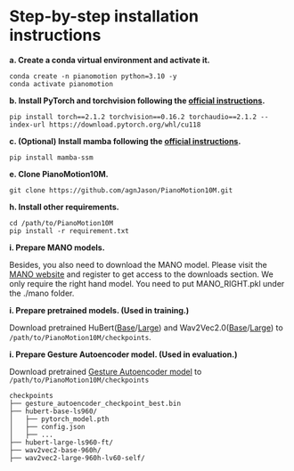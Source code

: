 # Step-by-step installation instructions

**a. Create a conda virtual environment and activate it.**
```shell
conda create -n pianomotion python=3.10 -y
conda activate pianomotion
```

**b. Install PyTorch and torchvision following the [official instructions](https://pytorch.org/).**
```shell
pip install torch==2.1.2 torchvision==0.16.2 torchaudio==2.1.2 --index-url https://download.pytorch.org/whl/cu118
```

**c. (Optional) Install mamba following the [official instructions](https://github.com/state-spaces/mamba).**
```shell
pip install mamba-ssm
```


**e. Clone PianoMotion10M.**
```
git clone https://github.com/agnJason/PianoMotion10M.git
```

**h. Install other requirements.**
```shell
cd /path/to/PianoMotion10M
pip install -r requirement.txt
```

**i. Prepare MANO models.**

Besides, you also need to download the MANO model. Please visit the [MANO website](https://mano.is.tue.mpg.de/) and register to get access to the downloads section. We only require the right hand model. You need to put MANO_RIGHT.pkl under the ./mano folder.

**i. Prepare pretrained models. (Used in training.)**

Download pretrained HuBert([Base](https://huggingface.co/facebook/hubert-base-ls960)/[Large](https://huggingface.co/facebook/hubert-large-ls960-ft)) and Wav2Vec2.0([Base](https://huggingface.co/facebook/wav2vec2-base-960h)/[Large](https://huggingface.co/facebook/wav2vec2-large-960h-lv60-self))  to `/path/to/PianoMotion10M/checkpoints`.

**i. Prepare Gesture Autoencoder model. (Used in evaluation.)**

Download pretrained [Gesture Autoencoder model](https://drive.google.com/file/d/1G2Fe_zlJn8I_U_VGldH4SsIa_KauvG3p/view?usp=sharing) to `/path/to/PianoMotion10M/checkpoints`


```
checkpoints
├── gesture_autoencoder_checkpoint_best.bin
├── hubert-base-ls960/
│   ├── pytorch_model.pth
│   ├── config.json
│   ├── ...
├── hubert-large-ls960-ft/
├── wav2vec2-base-960h/
├── wav2vec2-large-960h-lv60-self/
```
